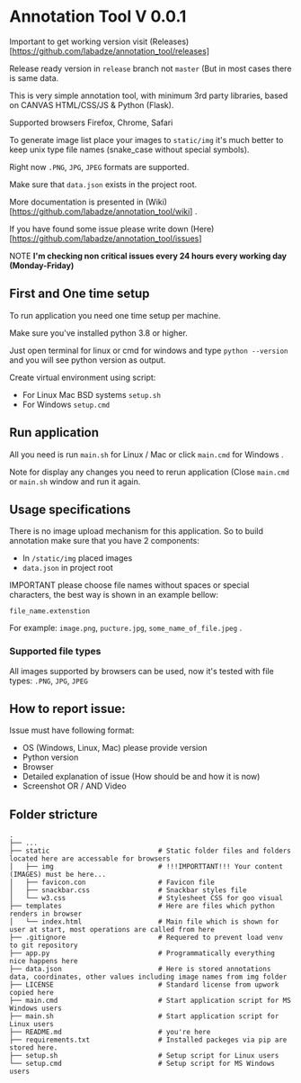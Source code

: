 # Annotation Tool V 0.0.1

Important to get working version visit (Releases)[https://github.com/labadze/annotation_tool/releases]

Release ready version in `release` branch not `master` (But in most cases there is same data.


This is very simple annotation tool, with minimum 3rd party libraries, based on CANVAS HTML/CSS/JS & Python (Flask).

Supported browsers Firefox, Chrome, Safari


To generate image list place your images to `static/img` it's much better to keep unix type file names (snake_case without special symbols).

Right now `.PNG`, `JPG`, `JPEG` formats are supported.

Make sure that `data.json` exists in the project root.

More documentation is presented in (Wiki)[https://github.com/labadze/annotation_tool/wiki] .

If you have found some issue please write down (Here)[https://github.com/labadze/annotation_tool/issues]

NOTE __I'm checking non critical issues every 24 hours every working day (Monday-Friday)__



## First and One time setup

To run application you need one time setup per machine. 

Make sure you've installed python 3.8 or higher.

Just open terminal for linux or cmd for windows and type `python --version` and you will see python version as output.


Create virtual environment using script:
 - For Linux Mac BSD systems `setup.sh`
 - For Windows `setup.cmd`



## Run application

All you need is run `main.sh` for Linux / Mac or click `main.cmd` for Windows .

Note for display any changes you need to rerun application (Close `main.cmd` or `main.sh` window and run it again.


## Usage specifications

There is no image upload mechanism for this application. So to build annotation make sure that you have 2 components:

 - In `/static/img` placed images
 - `data.json` in project root

IMPORTANT please choose file names without spaces or special characters, the best way is shown in an example bellow:

`file_name.extenstion`

For example: `image.png`, `pucture.jpg`, `some_name_of_file.jpeg` .


### Supported file types

All images supported by browsers can be used, now it's tested with file types: `.PNG`, `JPG`, `JPEG`


## How to report issue:

Issue must have following format:

 - OS (Windows, Linux, Mac) please provide version
 - Python version
 - Browser 
 - Detailed explanation of issue (How should be and how it is now)
 - Screenshot OR / AND Video 


## Folder stricture

    .
    ├── ...
    ├── static                           # Static folder files and folders located here are accessable for browsers
    │   ├── img                          # !!!IMPORTTANT!!! Your content (IMAGES) must be here...
    │   ├── favicon.con                  # Favicon file
    │   ├── snackbar.css                 # Snackbar styles file
    │   └── w3.css                       # Stylesheet CSS for goo visual
    ├── templates                        # Here are files which python renders in browser
    │   └── index.html                   # Main file which is shown for user at start, most operations are called from here
    ├── .gitignore                       # Requered to prevent load venv to git repository
    ├── app.py                           # Programmatically everything nice happens here
    ├── data.json                        # Here is stored annotations data, coordinates, other values including image names from img folder
    ├── LICENSE                          # Standard license from upwork copied here
    ├── main.cmd                         # Start application script for MS Windows users
    ├── main.sh                          # Start application script for Linux users
    ├── README.md                        # you're here
    ├── requirements.txt                 # Installed packeges via pip are stored here.
    ├── setup.sh                         # Setup script for Linux users
    └── setup.cmd                        # Setup script for MS Windows users



